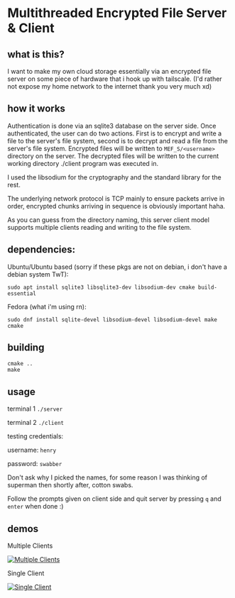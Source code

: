 # Multithreaded Encrypted File Server & Client

## what is this?

I want to make my own cloud storage essentially via an encrypted file server on some piece of hardware that i hook up with tailscale. (I'd rather not expose my home network to the internet thank you very much xd)

## how it works

Authentication is done via an sqlite3 database on the server side. Once authenticated, the user can do two actions. First is to encrypt and write a file to the server's file system, second is to decrypt and read a file from the server's file system. Encrypted files will be written to `MEF_S/<username>` directory on the server. The decrypted files will be written to the current working directory ./client program was executed in.

I used the libsodium for the cryptography and the standard library for the rest.

The underlying network protocol is TCP mainly to ensure packets arrive in order, encrypted chunks arriving in sequence is obviously important haha.

As you can guess from the directory naming, this server client model supports multiple clients reading and writing to the file system.


## dependencies:

Ubuntu/Ubuntu based (sorry if these pkgs are not on debian, i don't have a debian system TwT):
```
sudo apt install sqlite3 libsqlite3-dev libsodium-dev cmake build-essential
```

Fedora (what i'm using rn):
```
sudo dnf install sqlite-devel libsodium-devel libsodium-devel make cmake
```

## building

```cd build
cmake ..
make
```
## usage

terminal 1
```./server```

terminal 2
```./client```

testing credentials:

username: `henry`

password: `swabber`

Don't ask why I picked the names, for some reason I was thinking of superman then shortly after, cotton swabs.

Follow the prompts given on client side and quit server by pressing `q` and `enter` when done :)

## demos
Multiple Clients

[![Multiple Clients](https://img.youtube.com/vi/PQA4yznFVWY/0.jpg)](https://www.youtube.com/watch?v=PQA4yznFVWY)

Single Client

[![Single Client](https://img.youtube.com/vi/TBv4GaU5X20/0.jpg)](https://www.youtube.com/watch?v=TBv4GaU5X20)
